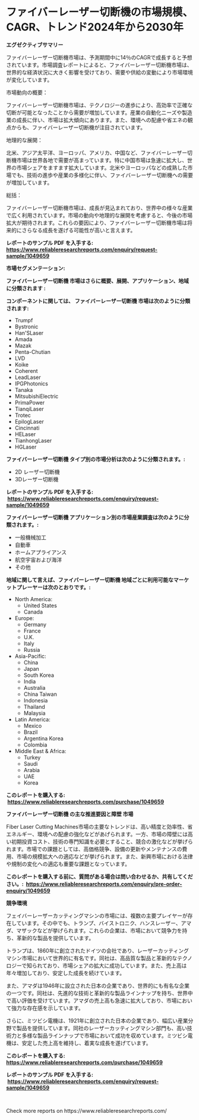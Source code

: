 <p><h1>ファイバーレーザー切断機の市場規模、CAGR、トレンド2024年から2030年</h1></p><p><strong>エグゼクティブサマリー</strong></p>
<p><p>ファイバーレーザー切断機市場は、予測期間中に14％のCAGRで成長すると予想されています。市場調査レポートによると、ファイバーレーザー切断機市場は、世界的な経済状況に大きく影響を受けており、需要や供給の変動により市場環境が変化しています。</p><p>市場動向の概要：</p><p>ファイバーレーザー切断機市場は、テクノロジーの進歩により、高効率で正確な切断が可能となったことから需要が増加しています。産業の自動化ニーズや製造業の成長に伴い、市場は拡大傾向にあります。また、環境への配慮や省エネの観点からも、ファイバーレーザー切断機が注目されています。</p><p>地理的な展開：</p><p>北米、アジア太平洋、ヨーロッパ、アメリカ、中国など、ファイバーレーザー切断機市場は世界各地で需要が高まっています。特に中国市場は急速に拡大し、世界の市場シェアをますます拡大しています。北米やヨーロッパなどの成熟した市場でも、技術の進歩や産業の多様化に伴い、ファイバーレーザー切断機への需要が増加しています。</p><p>総括：</p><p>ファイバーレーザー切断機市場は、成長が見込まれており、世界中の様々な産業で広く利用されています。市場の動向や地理的な展開を考慮すると、今後の市場拡大が期待されます。これらの要因により、ファイバーレーザー切断機市場は将来的にさらなる成長を遂げる可能性が高いと言えます。</p></p>
<p><strong>レポートのサンプル PDF を入手する: <a href="https://www.reliableresearchreports.com/enquiry/request-sample/1049659">https://www.reliableresearchreports.com/enquiry/request-sample/1049659</a></strong></p>
<p><strong>市場セグメンテーション:</strong></p>
<p><strong> ファイバーレーザー切断機 市場はさらに概要、展開、アプリケーション、地域に分類されます :</strong></p>
<p><strong>コンポーネントに関しては、 ファイバーレーザー切断機 市場は次のように分類されます: &nbsp;</strong></p>
<p><ul><li>Trumpf</li><li>Bystronic</li><li>Han'SLaser</li><li>Amada</li><li>Mazak</li><li>Penta-Chutian</li><li>LVD</li><li>Koike</li><li>Coherent</li><li>LeadLaser</li><li>IPGPhotonics</li><li>Tanaka</li><li>MitsubishiElectric</li><li>PrimaPower</li><li>TianqiLaser</li><li>Trotec</li><li>EpilogLaser</li><li>Cincinnati</li><li>HELaser</li><li>TianhongLaser</li><li>HGLaser</li></ul></p>
<p><strong> ファイバーレーザー切断機 タイプ別の市場分析は次のように分類されます。:</strong></p>
<p><ul><li>2D レーザー切断機</li><li>3Dレーザー切断機</li></ul></p>
<p><strong>レポートのサンプル PDF を入手する: &nbsp;<a href="https://www.reliableresearchreports.com/enquiry/request-sample/1049659">https://www.reliableresearchreports.com/enquiry/request-sample/1049659</a></strong></p>
<p><strong> ファイバーレーザー切断機 アプリケーション別の市場産業調査は次のように分類されます。:</strong></p>
<p><ul><li>一般機械加工</li><li>自動車</li><li>ホームアプライアンス</li><li>航空宇宙および海洋</li><li>その他</li></ul></p>
<p><strong>地域に関して言えば、ファイバーレーザー切断機 地域ごとに利用可能なマーケットプレーヤーは次のとおりです。:</strong></p>
<p><ul>
    <li>
        North America:
        <ul>
            <li>United States</li>
            <li>Canada</li>
        </ul>
    </li>
    <li>
        Europe:
        <ul>
            <li>Germany</li>
            <li>France</li>
            <li>U.K.</li>
            <li>Italy</li>
            <li>Russia</li>
        </ul>
    </li>
    <li>
        Asia-Pacific:
        <ul>
            <li>China</li>
            <li>Japan</li>
            <li>South Korea</li>
            <li>India</li>
            <li>Australia</li>
            <li>China Taiwan</li>
            <li>Indonesia</li>
            <li>Thailand</li>
            <li>Malaysia</li>
        </ul>
    </li>
    <li>
        Latin America:
        <ul>
            <li>Mexico</li>
            <li>Brazil</li>
            <li>Argentina Korea</li>
            <li>Colombia</li>
        </ul>
    </li>
    <li>
        Middle East & Africa:
        <ul>
            <li>Turkey</li>
            <li>Saudi</li>
            <li>Arabia</li>
            <li>UAE</li>
            <li>Korea</li>
        </ul>
    </li>
    </ul></p>
<p><strong>このレポートを購入する: &nbsp;<a href="https://www.reliableresearchreports.com/purchase/1049659">https://www.reliableresearchreports.com/purchase/1049659</a></strong></p>
<p><strong>ファイバーレーザー切断機 の主な推進要因と障壁 市場</strong></p>
<p><p>Fiber Laser Cutting Machines市場の主要なトレンドは、高い精度と効率性、省エネルギー、環境への配慮の強化などがあげられます。一方、市場の障壁には高い初期投資コスト、技術の専門知識を必要とすること、競合の激化などが挙げられます。市場での課題としては、高価格競争、設備の更新やメンテナンスの費用、市場の規模拡大への適応などが挙げられます。また、新興市場における法律や規制の変化への適応も重要な課題となっています。</p></p>
<p><strong>このレポートを購入する前に、質問がある場合は問い合わせるか、共有してください。:&nbsp; <a href="https://www.reliableresearchreports.com/enquiry/pre-order-enquiry/1049659">https://www.reliableresearchreports.com/enquiry/pre-order-enquiry/1049659</a></strong></p>
<p><strong>競争環境</strong></p>
<p><p>フェイバーレーザーカッティングマシンの市場には、複数の主要プレイヤーが存在しています。その中でも、トランプ、バイストロニク、ハンスレーザー、アマダ、マザックなどが挙げられます。これらの企業は、市場において競争力を持ち、革新的な製品を提供しています。</p><p>トランプは、1860年に創立されたドイツの会社であり、レーザーカッティングマシン市場において世界的に有名です。同社は、高品質な製品と革新的なテクノロジーで知られており、市場シェアの拡大に成功しています。また、売上高は年々増加しており、安定した成長を続けています。</p><p>また、アマダは1946年に設立された日本の企業であり、世界的にも有名な企業の一つです。同社は、先進的な技術と革新的な製品ラインナップを持ち、世界中で高い評価を受けています。アマダの売上高も急速に拡大しており、市場において強力な存在感を示しています。</p><p>さらに、ミツビシ電機は、1921年に創立された日本の企業であり、幅広い産業分野で製品を提供しています。同社のレーザーカッティングマシン部門も、高い技術力と多様な製品ラインナップで市場において成功を収めています。ミツビシ電機は、安定した売上高を維持し、着実な成長を遂げています。</p></p>
<p><strong>このレポートを購入する: &nbsp; <a href="https://www.reliableresearchreports.com/purchase/1049659">https://www.reliableresearchreports.com/purchase/1049659</a></strong></p>
<p><strong>レポートのサンプル PDF を入手する: &nbsp;<a href="https://www.reliableresearchreports.com/enquiry/request-sample/1049659">https://www.reliableresearchreports.com/enquiry/request-sample/1049659</a></strong><strong></strong></p>
<p>&nbsp;</p>
<p>Check more reports on https://www.reliableresearchreports.com/</p>